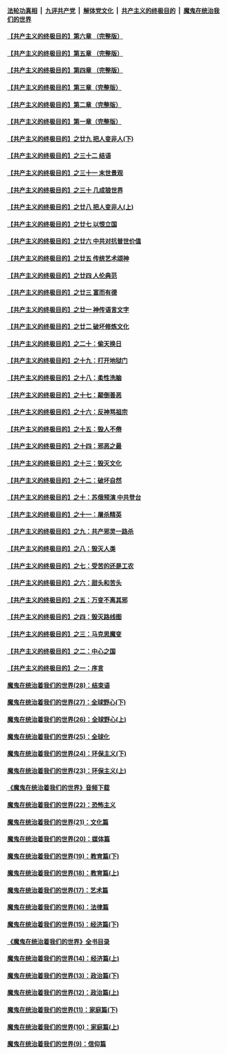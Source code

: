 ####  [法轮功真相](../../../../basic/blob/master/README.md?t=04300831) &nbsp;|&nbsp; [九评共产党](../../../../9ping.md/blob/master/README.md?t=04300831) &nbsp;|&nbsp; [解体党文化](../../../../jtdwh.md/blob/master/README.md?t=04300831)  &nbsp;|&nbsp; [共产主义的终极目的](../../../../gczydzjmd.md/blob/master/README.md?t=04300831) &nbsp;|&nbsp; [魔鬼在统治我们的世界](../../../../mgztzwmdsj.md/blob/master/README.md?t=04300831) 

#### [【共产主义的终极目的】第六章 （完整版）](../pages/nsc422/n11428913.md?t=04300831) 

#### [【共产主义的终极目的】第五章 （完整版）](../pages/nsc422/n11428912.md?t=04300831) 

#### [【共产主义的终极目的】第四章 （完整版）](../pages/nsc422/n11428907.md?t=04300831) 

#### [【共产主义的终极目的】第三章（完整版）](../pages/nsc422/n11428848.md?t=04300831) 

#### [【共产主义的终极目的】第二章（完整版）](../pages/nsc422/n11428831.md?t=04300831) 

#### [【共产主义的终极目的】第一章（完整版）](../pages/nsc422/n11417651.md?t=04300831) 

#### [【共产主义的终极目的】之廿九 把人变非人(下)](../pages/nsc422/n11344140.md?t=04300831) 

#### [【共产主义的终极目的】之三十二 结语](../pages/nsc422/n11360535.md?t=04300831) 

#### [【共产主义的终极目的】之三十一 末世景观](../pages/nsc422/n11351129.md?t=04300831) 

#### [【共产主义的终极目的】之三十 几成狼世界](../pages/nsc422/n11348280.md?t=04300831) 

#### [【共产主义的终极目的】之廿八 把人变非人(上)](../pages/nsc422/n11340492.md?t=04300831) 

#### [【共产主义的终极目的】之廿七 以恨立国](../pages/nsc422/n11336944.md?t=04300831) 

#### [【共产主义的终极目的】之廿六 中共对抗普世价值](../pages/nsc422/n11324785.md?t=04300831) 

#### [【共产主义的终极目的】之廿五 传统艺术颂神](../pages/nsc422/n11296396.md?t=04300831) 

#### [【共产主义的终极目的】之廿四 人伦典范](../pages/nsc422/n11296397.md?t=04300831) 

#### [【共产主义的终极目的】之廿三 富而有德](../pages/nsc422/n11283598.md?t=04300831) 

#### [【共产主义的终极目的】之廿一 神传语言文字](../pages/nsc422/n11263265.md?t=04300831) 

#### [【共产主义的终极目的】之廿二 破坏修炼文化](../pages/nsc422/n11245728.md?t=04300831) 

#### [【共产主义的终极目的】之二十：偷天换日](../pages/nsc422/n11238846.md?t=04300831) 

#### [【共产主义的终极目的】之十九：打开地狱门](../pages/nsc422/n11206376.md?t=04300831) 

#### [【共产主义的终极目的】之十八：柔性洗脑](../pages/nsc422/n11199994.md?t=04300831) 

#### [【共产主义的终极目的】之十七：颠倒善恶](../pages/nsc422/n11179782.md?t=04300831) 

#### [【共产主义的终极目的】之十六：反神骂祖宗](../pages/nsc422/n11166798.md?t=04300831) 

#### [【共产主义的终极目的】之十五：毁人不倦](../pages/nsc422/n11166792.md?t=04300831) 

#### [【共产主义的终极目的】之十四：邪恶之最](../pages/nsc422/n11150249.md?t=04300831) 

#### [【共产主义的终极目的】之十三：毁灭文化](../pages/nsc422/n11135227.md?t=04300831) 

#### [【共产主义的终极目的】之十二：破坏自然](../pages/nsc422/n11135214.md?t=04300831) 

#### [【共产主义的终极目的】之十：苏俄预演 中共登台](../pages/nsc422/n11118424.md?t=04300831) 

#### [【共产主义的终极目的】之十一：屠杀精英](../pages/nsc422/n11118442.md?t=04300831) 

#### [【共产主义的终极目的】之九：共产邪灵一路杀](../pages/nsc422/n11114139.md?t=04300831) 

#### [【共产主义的终极目的】之八：毁灭人类](../pages/nsc422/n11108503.md?t=04300831) 

#### [【共产主义的终极目的】之七：受苦的还是工农](../pages/nsc422/n11101809.md?t=04300831) 

#### [【共产主义的终极目的】之六：甜头和苦头](../pages/nsc422/n11096971.md?t=04300831) 

#### [【共产主义的终极目的】之五：万变不离其邪](../pages/nsc422/n11091285.md?t=04300831) 

#### [【共产主义的终极目的】之四：毁灭路线图](../pages/nsc422/n11086284.md?t=04300831) 

#### [【共产主义的终极目的】之三：马克思魔变](../pages/nsc422/n11061941.md?t=04300831) 

#### [【共产主义的终极目的】之二：中心之国](../pages/nsc422/n11047728.md?t=04300831) 

#### [【共产主义的终极目的】之一：序言](../pages/nsc422/n11086077.md?t=04300831) 

#### [魔鬼在统治着我们的世界(28)：结束语](../pages/nsc422/n10936246.md?t=04300831) 

#### [魔鬼在统治着我们的世界(27)：全球野心(下)](../pages/nsc422/n10928319.md?t=04300831) 

#### [魔鬼在统治着我们的世界(26)：全球野心(上)](../pages/nsc422/n10900318.md?t=04300831) 

#### [魔鬼在统治着我们的世界(25)：全球化](../pages/nsc422/n10788205.md?t=04300831) 

#### [魔鬼在统治着我们的世界(24)：环保主义(下)](../pages/nsc422/n10695307.md?t=04300831) 

#### [魔鬼在统治着我们的世界(23)：环保主义(上)](../pages/nsc422/n10688613.md?t=04300831) 

#### [《魔鬼在统治着我们的世界》音频下载](../pages/nsc422/n10635553.md?t=04300831) 

#### [魔鬼在统治着我们的世界(22)：恐怖主义](../pages/nsc422/n10614727.md?t=04300831) 

#### [魔鬼在统治着我们的世界(21)：文化篇](../pages/nsc422/n10597706.md?t=04300831) 

#### [魔鬼在统治着我们的世界(20)：媒体篇](../pages/nsc422/n10586579.md?t=04300831) 

#### [魔鬼在统治着我们的世界(19)：教育篇(下)](../pages/nsc422/n10564808.md?t=04300831) 

#### [魔鬼在统治着我们的世界(18)：教育篇(上)](../pages/nsc422/n10526970.md?t=04300831) 

#### [魔鬼在统治着我们的世界(17)：艺术篇](../pages/nsc422/n10499093.md?t=04300831) 

#### [魔鬼在统治着我们的世界(16)：法律篇](../pages/nsc422/n10485969.md?t=04300831) 

#### [魔鬼在统治着我们的世界(15)：经济篇(下)](../pages/nsc422/n10469975.md?t=04300831) 

#### [《魔鬼在统治着我们的世界》全书目录](../pages/nsc422/n10464261.md?t=04300831) 

#### [魔鬼在统治着我们的世界(14)：经济篇(上)](../pages/nsc422/n10457370.md?t=04300831) 

#### [魔鬼在统治着我们的世界(13)：政治篇(下)](../pages/nsc422/n10448270.md?t=04300831) 

#### [魔鬼在统治着我们的世界(12)：政治篇(上)](../pages/nsc422/n10444576.md?t=04300831) 

#### [魔鬼在统治着我们的世界(11)：家庭篇(下)](../pages/nsc422/n10440961.md?t=04300831) 

#### [魔鬼在统治着我们的世界(10)：家庭篇(上)](../pages/nsc422/n10435448.md?t=04300831) 

#### [魔鬼在统治着我们的世界(9)：信仰篇](../pages/nsc422/n10432159.md?t=04300831) 

